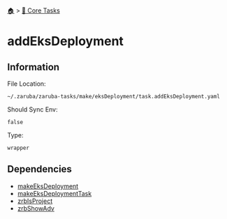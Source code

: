 <!--startTocHeader-->
[🏠](../README.md) > [🥝 Core Tasks](README.md)
# addEksDeployment
<!--endTocHeader-->

## Information

File Location:

    ~/.zaruba/zaruba-tasks/make/eksDeployment/task.addEksDeployment.yaml

Should Sync Env:

    false

Type:

    wrapper


## Dependencies

* [makeEksDeployment](makeEksDeployment.md)
* [makeEksDeploymentTask](makeEksDeploymentTask.md)
* [zrbIsProject](zrbIsProject.md)
* [zrbShowAdv](zrbShowAdv.md)